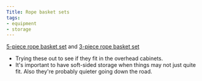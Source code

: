```yaml
---
Title: Rope basket sets
tags:
- equipment
- storage
---
```

[5-piece rope basket set](https://www.amazon.com/dp/B09VTFYLTJ/ref=nosim?tag=ffwf0f-20) and [3-piece rope basket set](https://www.amazon.com/dp/B08NXXY7KV/ref=nosim?tag=ffwf0f-20)
- Trying these out to see if they fit in the overhead cabinets.
- It's important to have soft-sided storage when things may not just quite fit. Also they're probably quieter going down the road.
